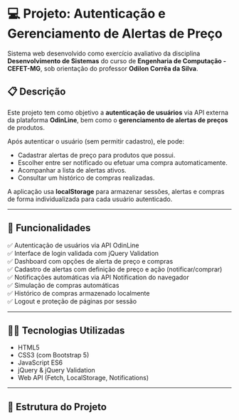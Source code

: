 # 💻 Projeto: Autenticação e Gerenciamento de Alertas de Preço

Sistema web desenvolvido como exercício avaliativo da disciplina **Desenvolvimento de Sistemas** do curso de **Engenharia de Computação - CEFET-MG**, sob orientação do professor **Odilon Corrêa da Silva**.

## 📋 Descrição

Este projeto tem como objetivo a **autenticação de usuários** via API externa da plataforma **OdinLine**, bem como o **gerenciamento de alertas de preços** de produtos.

Após autenticar o usuário (sem permitir cadastro), ele pode:

- Cadastrar alertas de preço para produtos que possui.
- Escolher entre ser notificado ou efetuar uma compra automaticamente.
- Acompanhar a lista de alertas ativos.
- Consultar um histórico de compras realizadas.

A aplicação usa **localStorage** para armazenar sessões, alertas e compras de forma individualizada para cada usuário autenticado.

---

## 🚀 Funcionalidades

✅ Autenticação de usuários via API OdinLine  
✅ Interface de login validada com jQuery Validation  
✅ Dashboard com opções de alerta de preço e compras  
✅ Cadastro de alertas com definição de preço e ação (notificar/comprar)  
✅ Notificações automáticas via API Notification do navegador  
✅ Simulação de compras automáticas  
✅ Histórico de compras armazenado localmente  
✅ Logout e proteção de páginas por sessão  

---

## 🧑‍💻 Tecnologias Utilizadas

- HTML5
- CSS3 (com Bootstrap 5)
- JavaScript ES6
- jQuery & jQuery Validation
- Web API (Fetch, LocalStorage, Notifications)

---

## 📂 Estrutura do Projeto


